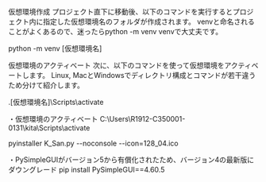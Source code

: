 仮想環境作成
プロジェクト直下に移動後、以下のコマンドを実行するとプロジェクト内に指定した仮想環境名のフォルダが作成されます。
venvと命名されることがよくあるので、迷ったらpython -m venv venvで大丈夫です。

python -m venv [仮想環境名]


仮想環境のアクティベート
次に、以下のコマンドを使って仮想環境をアクティベートします。
Linux, MacとWindowsでディレクトリ構成とコマンドが若干違うため分けて紹介します。

.\[仮想環境名]\Scripts\activate







・仮想環境のアクティベート
C:\Users\R1912-C350001-0131\kita\Scripts\activate


pyinstaller K_San.py --noconsole --icon=128_04.ico

・PySimpleGUIがバージョン5から有償化されたため、バージョン4の最新版にダウングレード
pip install PySimpleGUI==4.60.5
